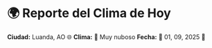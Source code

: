 # 🌍 Reporte del Clima de Hoy

**Ciudad:** Luanda, AO 🌐
**Clima:** 🌈 Muy nuboso
**Fecha:** 📅 01, 09, 2025 🚀
